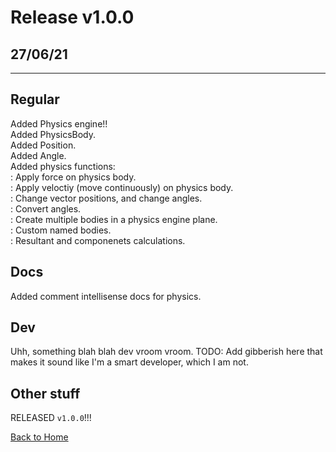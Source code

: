 <!-- # Release v0.0.5-alpha.2
## 25/06/2021
---
## Regular
Fixed main class logging issue of double square brackets. \
Added `Kill` function. \
Added `Countdown` function.

## Docs
Added Release Notes \
Redid [README.md](./README.md)

## Sandbox
Added `Dev` class \
: Readline interface \
: Question \
: Commands

## Dev
Updated ignore.shwi.sjs

---
[Back to Home](./README.md) -->

<!-- # Release v0.0.5-alpha.3
## 25/06/2021
---
## Regular
Added Generating Integer Array \
Added generating odd int array \
Added generating even int array \
Updated `index` to fix moving files into folders

## Docs
Created Countdown documentation

[Back to Home](./README.md) -->

<!-- # Release v0.0.5-beta.2
## 25/06/2021
---
## Regular
Fixed Tank set and get methods, previously they were being upper cased.

[Back to Home](https://github.com/Shwibi/shwi-js) -->

<!-- # Prototype v1.0.0

## 27/06/2021

---

## Prototype

Adding physics engine (light weight). \
Created Position and Angle classes, along with Physics and PhysicsBody. \
No docs yet. \
Unusable unless downloaded from github.

[Back to Home](https://github.com/Shwibi/shwi-js) -->

# Release v1.0.0

## 27/06/21

---

## Regular

Added Physics engine!! \
Added PhysicsBody. \
Added Position. \
Added Angle. \
Added physics functions: \
: Apply force on physics body. \
: Apply veloctiy (move continuously) on physics body. \
: Change vector positions, and change angles. \
: Convert angles. \
: Create multiple bodies in a physics engine plane. \
: Custom named bodies. \
: Resultant and componenets calculations.

## Docs

Added comment intellisense docs for physics.

## Dev

Uhh, something blah blah dev vroom vroom. TODO: Add gibberish here that makes it sound like I'm a smart developer, which I am not.

## Other stuff

RELEASED `v1.0.0`!!!

[Back to Home](https://github.com/Shwibi/shwi-js)
